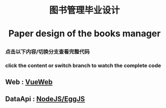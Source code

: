 # <p align="center">图书管理毕业设计</p>
# <p align="center">Paper design of the books manager</p>

### 点击以下内容/切换分支查看完整代码
### click the content or switch branch to watch the complete code

## <p>Web : <a href="https://github.com/stermso/Paper-Design/tree/paper-design-vue">VueWeb</a></p>

## <p>DataApi : <a href="https://github.com/stermso/Paper-Design/tree/paper-design-nodeJS%40eggJS">NodeJS/EggJS</a></p>




